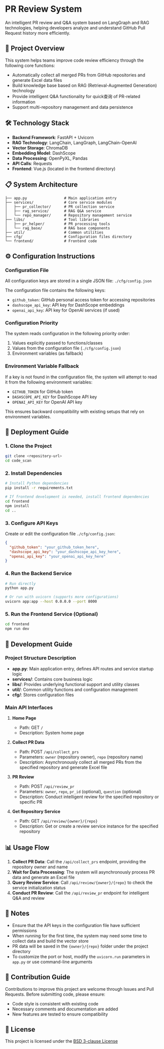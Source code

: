 # PR Review System

An intelligent PR review and Q&A system based on LangGraph and RAG technologies, helping developers analyze and understand GitHub Pull Request history more efficiently.

## 🚀 Project Overview

This system helps teams improve code review efficiency through the following core functions:
- Automatically collect all merged PRs from GitHub repositories and generate Excel data files
- Build knowledge base based on RAG (Retrieval-Augmented Generation) technology
- Provide intelligent Q&A functionality for quick查询 of PR-related information
- Support multi-repository management and data persistence

## 🛠 Technology Stack

- **Backend Framework**: FastAPI + Uvicorn
- **RAG Technology**: LangChain, LangGraph, LangChain-OpenAI
- **Vector Storage**: ChromaDB
- **Embedding Model**: DashScope
- **Data Processing**: OpenPyXL, Pandas
- **API Calls**: Requests
- **Frontend**: Vue.js (located in the frontend directory)

## 📋 System Architecture

```
├── app.py                 # Main application entry
├── services/              # Core service modules
│   ├── pr_collector/      # PR collection service
│   ├── rag_service/       # RAG Q&A service
│   └── repo_manager/      # Repository management service
├── libs/                  # Tool libraries
│   ├── pr_helper/         # PR processing tools
│   └── rag_base/          # RAG base components
├── util/                  # Common utilities
├── cfg/                   # Configuration files directory
└── frontend/              # Frontend code
```

## ⚙️ Configuration Instructions

### Configuration File

All configuration keys are stored in a single JSON file: `./cfg/config.json`

The configuration file contains the following keys:
- `github_token`: GitHub personal access token for accessing repositories
- `dashscope_api_key`: API key for DashScope embeddings
- `openai_api_key`: API key for OpenAI services (if used)

### Configuration Priority

The system reads configuration in the following priority order:
1. Values explicitly passed to functions/classes
2. Values from the configuration file (`./cfg/config.json`)
3. Environment variables (as fallback)

### Environment Variable Fallback

If a key is not found in the configuration file, the system will attempt to read it from the following environment variables:
- `GITHUB_TOKEN` for GitHub token
- `DASHSCOPE_API_KEY` for DashScope API key
- `OPENAI_API_KEY` for OpenAI API key

This ensures backward compatibility with existing setups that rely on environment variables.

## 🚀 Deployment Guide

### 1. Clone the Project

```bash
git clone <repository-url>
cd code_scan
```

### 2. Install Dependencies

```bash
# Install Python dependencies
pip install -r requirements.txt

# If frontend development is needed, install frontend dependencies
cd frontend
npm install
cd ..
```

### 3. Configure API Keys

Create or edit the configuration file `./cfg/config.json`:

```json
{
  "github_token": "your_github_token_here",
  "dashscope_api_key": "your_dashscope_api_key_here",
  "openai_api_key": "your_openai_api_key_here"
}
```

### 4. Run the Backend Service

```bash
# Run directly
python app.py

# Or run with uvicorn (supports more configurations)
uvicorn app:app --host 0.0.0.0 --port 8000
```

### 5. Run the Frontend Service (Optional)

```bash
cd frontend
npm run dev
```

## 🔧 Development Guide

### Project Structure Description

- **app.py**: Main application entry, defines API routes and service startup logic
- **services/**: Contains core business logic
- **libs/**: Provides underlying functional support and utility classes
- **util/**: Common utility functions and configuration management
- **cfg/**: Stores configuration files

### Main API Interfaces

1. **Home Page**
   - Path: GET `/`
   - Description: System home page

2. **Collect PR Data**
   - Path: POST `/api/collect_prs`
   - Parameters: `owner` (repository owner), `repo` (repository name)
   - Description: Asynchronously collect all merged PRs from the specified repository and generate Excel file

3. **PR Review**
   - Path: POST `/api/review_pr`
   - Parameters: `owner`, `repo`, `pr_id` (optional), `question` (optional)
   - Description: Conduct intelligent review for the specified repository or specific PR

4. **Get Repository Service**
   - Path: GET `/api/review/{owner}/{repo}`
   - Description: Get or create a review service instance for the specified repository

## 📊 Usage Flow

1. **Collect PR Data**: Call the `/api/collect_prs` endpoint, providing the repository owner and name
2. **Wait for Data Processing**: The system will asynchronously process PR data and generate an Excel file
3. **Query Review Service**: Call `/api/review/{owner}/{repo}` to check the service initialization status
4. **Conduct PR Review**: Call the `/api/review_pr` endpoint for intelligent Q&A and review

## 📝 Notes

- Ensure that the API keys in the configuration file have sufficient permissions
- When running for the first time, the system may need some time to collect data and build the vector store
- PR data will be saved in the `{owner}/{repo}` folder under the project directory
- To customize the port or host, modify the `uvicorn.run` parameters in `app.py` or use command-line arguments

## 🤝 Contribution Guide

Contributions to improve this project are welcome through Issues and Pull Requests. Before submitting code, please ensure:
- Code style is consistent with existing code
- Necessary comments and documentation are added
- New features are tested to ensure compatibility

## 📄 License

This project is licensed under the [BSD 3-clause License](LICENSE)
